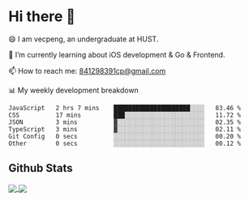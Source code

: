 
# Hi there 👋
😄 I am vecpeng, an undergraduate at HUST.

🌱 I’m currently learning about iOS development & Go & Frontend.

📫 How to reach me: 841298391cp@gmail.com

📊 My weekly development breakdown
<!--START_SECTION:waka-->

```text
JavaScript   2 hrs 7 mins    █████████████████████░░░░   83.46 %
CSS          17 mins         ███░░░░░░░░░░░░░░░░░░░░░░   11.72 %
JSON         3 mins          ▓░░░░░░░░░░░░░░░░░░░░░░░░   02.35 %
TypeScript   3 mins          ▓░░░░░░░░░░░░░░░░░░░░░░░░   02.11 %
Git Config   0 secs          ░░░░░░░░░░░░░░░░░░░░░░░░░   00.20 %
Other        0 secs          ░░░░░░░░░░░░░░░░░░░░░░░░░   00.12 %
```

<!--END_SECTION:waka-->

## Github Stats
<a href="https://github.com/anuraghazra/github-readme-stats">
  <img align="center" src="https://github-readme-stats.vercel.app/api?username=vecpeng&count_private=true&hide=stars" />
</a>
<a href="https://github.com/anuraghazra/convoychat">
  <img align="center" src="https://github-readme-stats.vercel.app/api/top-langs/?username=vecpeng&layout=compact" />
</a>
